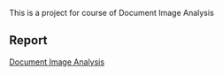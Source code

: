 This is a project for course of Document Image Analysis

## Report

[Document Image Analysis](https://github.com/Sosekie/Document-Image-Analysis/blob/main/Challenge/Chenrui_Final_Report.pdf)
